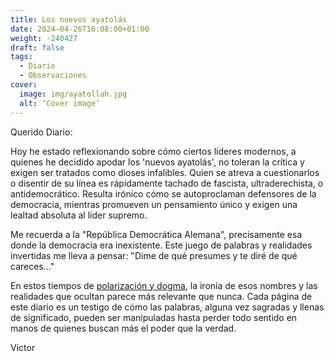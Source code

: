 ```yaml
---
title: Los nuevos ayatolás
date: 2024–04-26T16:08:00+01:00
weight: -240427
draft: false
tags:
  - Diario
  - Observaciones
cover:
  image: img/ayatollah.jpg
  alt: ‘Cover image’
---
```


Querido Diario:

Hoy he estado reflexionando sobre cómo ciertos líderes modernos, a quienes he decidido apodar los 'nuevos ayatolás', no toleran la crítica y exigen ser tratados como dioses infalibles. Quien se atreva a cuestionarlos o disentir de su línea es rápidamente tachado de fascista, ultraderechista, o antidemocrático. Resulta irónico cómo se autoproclaman defensores de la democracia, mientras promueven un pensamiento único y exigen una lealtad absoluta al líder supremo.

Me recuerda a la "República Democrática Alemana", precisamente esa donde la democracia era inexistente. Este juego de palabras y realidades invertidas me lleva a pensar: "Dime de qué presumes y te diré de qué careces..." 

En estos tiempos de [polarización y dogma](https://odasnac.com/es/posts/laverdad/), la ironía de esos nombres y las realidades que ocultan parece más relevante que nunca. Cada página de este diario es un testigo de cómo las palabras, alguna vez sagradas y llenas de significado, pueden ser manipuladas hasta perder todo sentido en manos de quienes buscan más el poder que la verdad.

Victor